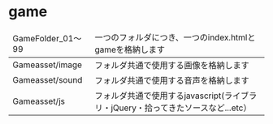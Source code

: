 # game
<table>
<thead>
<tr>
<td>GameFolder_01～99</td>
<td>一つのフォルダにつき、一つのindex.htmlとgameを格納します</td>
</tr>
</thead>
<tbody>
<tr>
<td>Gameasset/image</td>
<td>フォルダ共通で使用する画像を格納します</td>
</tr>
<tr>
<td>Gameasset/sound</td>
<td>フォルダ共通で使用する音声を格納します</td>
</tr>
<tr>
<td>Gameasset/js</td>
<td>フォルダ共通で使用するjavascript(ライブラリ・jQuery・拾ってきたソースなど...etc）</td>
</tr>
<tr>
